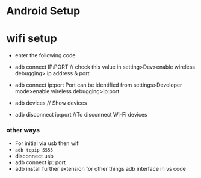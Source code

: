 
# Android Setup

# wifi setup

[](./assets/image/1.jpg)

[](./assets/image/2.jpg)
[](./assets/image/3.jpg)
[](./assets/image/4.jpg)
[](./assets/image/5.jpg)

- enter the following code
- adb connect IP:PORT
// check this value in setting>Dev>enable wireless debugging> ip address & port

- adb connect ip:port
Port can be identified from settings>Developer mode>enable wireless debugging>ip:port
- adb devices
// Show devices
- adb disconnect ip:port
//To disconnect Wi-Fi devices

### other ways

- For initial via usb then wifi
- `adb tcpip 5555`
- disconnect usb
- adb connect ip: port
- adb install further extension for other things adb interface in vs code
